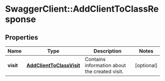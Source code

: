 # SwaggerClient::AddClientToClassResponse

## Properties
Name | Type | Description | Notes
------------ | ------------- | ------------- | -------------
**visit** | [**AddClientToClassVisit**](AddClientToClassVisit.md) | Contains information about the created visit. | [optional] 


